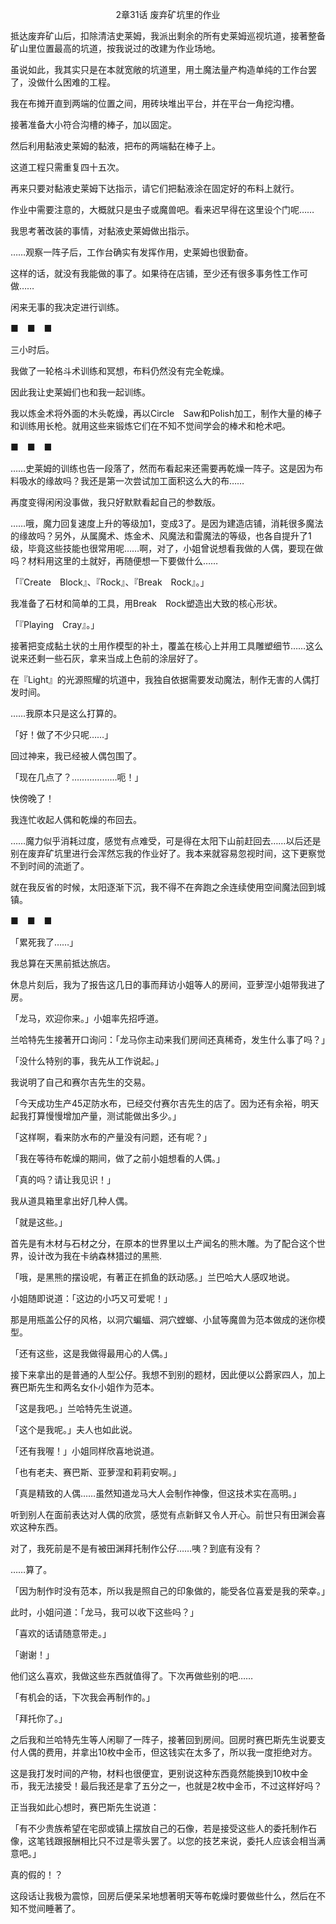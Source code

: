<p align="center">2章31话 废弃矿坑里的作业</p>

抵达废弃矿山后，扣除清洁史莱姆，我派出剩余的所有史莱姆巡视坑道，接著整备矿山里位置最高的坑道，按我说过的改建为作业场地。

虽说如此，我其实只是在本就宽敞的坑道里，用土魔法量产构造单纯的工作台罢了，没做什么困难的工程。

我在布摊开直到两端的位置之间，用砖块堆出平台，并在平台一角挖沟槽。

接著准备大小符合沟槽的棒子，加以固定。

然后利用黏液史莱姆的黏液，把布的两端黏在棒子上。

这道工程只需重复四十五次。

再来只要对黏液史莱姆下达指示，请它们把黏液涂在固定好的布料上就行。

作业中需要注意的，大概就只是虫子或魔兽吧。看来迟早得在这里设个门呢……

我思考著改装的事情，对黏液史莱姆做出指示。

……观察一阵子后，工作台确实有发挥作用，史莱姆也很勤奋。

这样的话，就没有我能做的事了。如果待在店铺，至少还有很多事务性工作可做……

闲来无事的我决定进行训练。

■　■　■

三小时后。

我做了一轮格斗术训练和冥想，布料仍然没有完全乾燥。

因此我让史莱姆们也和我一起训练。

我以炼金术将外面的木头乾燥，再以Circle　Saw和Polish加工，制作大量的棒子和训练用长枪。就用这些来锻炼它们在不知不觉间学会的棒术和枪术吧。

■　■　■

……史莱姆的训练也告一段落了，然而布看起来还需要再乾燥一阵子。这是因为布料吸水的缘故吗？我还是第一次尝试加工面积这么大的布……

再度变得闲闲没事做，我只好默默看起自己的参数版。

……哦，魔力回复速度上升的等级加1，变成3了。是因为建造店铺，消耗很多魔法的缘故吗？另外，从属魔术、炼金术、风魔法和雷魔法的等级，也各自提升了1级，毕竟这些技能也很常用呢……啊，对了，小姐曾说想看我做的人偶，要现在做吗？材料用这里的土就好，再随便想一下要做什么……

「『Create　Block』、『Rock』、『Break　Rock』。」

我准备了石材和简单的工具，用Break　Rock塑造出大致的核心形状。

「『Playing　Cray』。」

接著把变成黏土状的土用作模型的补土，覆盖在核心上并用工具雕塑细节……这么说来还剩一些石灰，拿来当成上色前的涂层好了。

在『Light』的光源照耀的坑道中，我独自依据需要发动魔法，制作无害的人偶打发时间。

……我原本只是这么打算的。

「好！做了不少只呢……」

回过神来，我已经被人偶包围了。

「现在几点了？………………呃！」

快傍晚了！

我连忙收起人偶和乾燥的布回去。

……魔力似乎消耗过度，感觉有点难受，可是得在太阳下山前赶回去……以后还是别在废弃矿坑里进行会浑然忘我的作业好了。我本来就容易忽视时间，这下更察觉不到时间的流逝了。

就在我反省的时候，太阳逐渐下沉，我不得不在奔跑之余连续使用空间魔法回到城镇。

■　■　■

「累死我了……」

我总算在天黑前抵达旅店。

休息片刻后，我为了报告这几日的事而拜访小姐等人的房间，亚萝涅小姐带我进了房。

「龙马，欢迎你来。」小姐率先招呼道。

兰哈特先生接著开口询问：「龙马你主动来我们房间还真稀奇，发生什么事了吗？」

「没什么特别的事，我先从工作说起。」

我说明了自己和赛尔吉先生的交易。

「今天成功生产45疋防水布，已经交付赛尔吉先生的店了。因为还有余裕，明天起我打算慢慢增加产量，测试能做出多少。」

「这样啊，看来防水布的产量没有问题，还有呢？」

「我在等待布乾燥的期间，做了之前小姐想看的人偶。」

「真的吗？请让我见识！」

我从道具箱里拿出好几种人偶。

「就是这些。」

首先是有木材与石材之分，在原本的世界里以土产闻名的熊木雕。为了配合这个世界，设计改为我在卡纳森林猎过的黑熊.

「哦，是黑熊的摆设呢，有著正在抓鱼的跃动感。」兰巴哈大人感叹地说。

小姐随即说道：「这边的小巧又可爱呢！」

那是用瓶盖公仔的风格，以洞穴蝙蝠、洞穴螳螂、小鼠等魔兽为范本做成的迷你模型。

「还有这些，这是我做得最用心的人偶。」

接下来拿出的是普通的人型公仔。我想不到别的题材，因此便以公爵家四人，加上赛巴斯先生和两名女仆小姐作为范本。

「这是我吧。」兰哈特先生说道。

「这个是我呢。」夫人也如此说。

「还有我喔！」小姐同样欣喜地说道。

「也有老夫、赛巴斯、亚萝涅和莉莉安啊。」

「真是精致的人偶……虽然知道龙马大人会制作神像，但这技术实在高明。」

听到别人在面前表达对人偶的欣赏，感觉有点新鲜又令人开心。前世只有田渊会喜欢这种东西。

对了，我死前是不是有被田渊拜托制作公仔……咦？到底有没有？

……算了。

「因为制作时没有范本，所以我是照自己的印象做的，能受各位喜爱是我的荣幸。」

此时，小姐问道：「龙马，我可以收下这些吗？」

「喜欢的话请随意带走。」

「谢谢！」

他们这么喜欢，我做这些东西就值得了。下次再做些别的吧……

「有机会的话，下次我会再制作的。」

「拜托你了。」

之后我和兰哈特先生等人闲聊了一阵子，接著回到房间。回房时赛巴斯先生说要支付人偶的费用，并拿出10枚中金币，但这钱实在太多了，所以我一度拒绝对方。

这是我打发时间的产物，材料也很便宜，更别说这种东西竟然能换到10枚中金币，我无法接受！最后我还是拿了五分之一，也就是2枚中金币，不过这样好吗？

正当我如此心想时，赛巴斯先生说道：

「有不少贵族希望在宅邸或镇上摆放自己的石像，若是接受这些人的委托制作石像，这笔钱跟报酬相比只不过是零头罢了。以您的技艺来说，委托人应该会相当满意吧。」

真的假的！？

这段话让我极为震惊，回房后便呆呆地想著明天等布乾燥时要做些什么，然后在不知不觉间睡著了。

